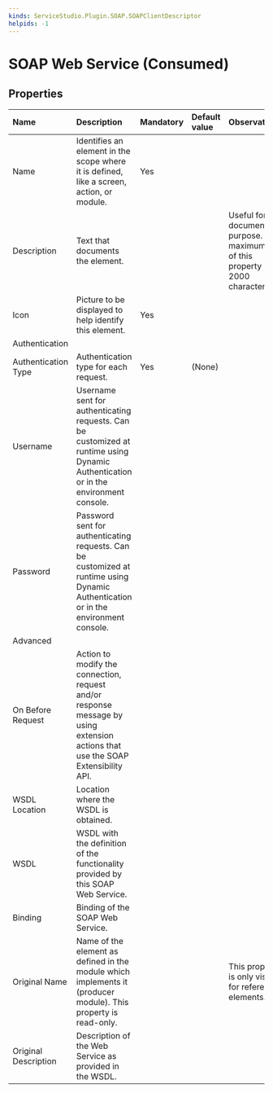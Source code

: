 ```yaml
---
kinds: ServiceStudio.Plugin.SOAP.SOAPClientDescriptor
helpids: -1
---
```


# SOAP Web Service \(Consumed\)

## Properties

| Name | Description | Mandatory | Default value | Observations |
| :--- | :--- | :--- | :--- | :--- |
| Name | Identifies an element in the scope where it is defined, like a screen, action, or module. | Yes |  |  |
| Description | Text that documents the element. |  |  | Useful for documentation purpose. The maximum size of this property is 2000 characters. |
| Icon | Picture to be displayed to help identify this element. | Yes |  |  |
| Authentication |  |  |  |  |
| Authentication Type | Authentication type for each request. | Yes | \(None\) |  |
| Username | Username sent for authenticating requests. Can be customized at runtime using Dynamic Authentication or in the environment console. |  |  |  |
| Password | Password sent for authenticating requests. Can be customized at runtime using Dynamic Authentication or in the environment console. |  |  |  |
| Advanced |  |  |  |  |
| On Before Request | Action to modify the connection, request and/or response message by using extension actions that use the SOAP Extensibility API. |  |  |  |
| WSDL Location | Location where the WSDL is obtained. |  |  |  |
| WSDL | WSDL with the definition of the functionality provided by this SOAP Web Service. |  |  |  |
| Binding | Binding of the SOAP Web Service. |  |  |  |
| Original Name | Name of the element as defined in the module which implements it \(producer module\). This property is read-only. |  |  | This property is only visible for referenced elements. |
| Original Description | Description of the Web Service as provided in the WSDL. |  |  |  |

